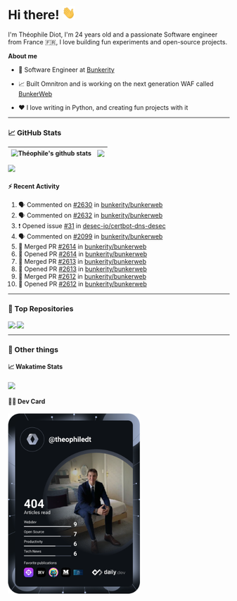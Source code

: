 # Hi there! <img src="./wave.gif" width="30px" height="30px" />

I'm Théophile Diot, I'm 24 years old and a passionate Software engineer from France 🇫🇷, I love building fun experiments and open-source projects.

**About me**

- 💼 Software Engineer at [Bunkerity](https://www.bunkerity.com/)

- 📈 Built Omnitron and is working on the next generation WAF called [BunkerWeb](https://www.bunkerweb.io)

- ❤️ I love writing in Python, and creating fun projects with it

---

### 📈 GitHub Stats

| <img align="center" src="https://github-readme-stats.vercel.app/api?username=TheophileDiot&show_icons=true&include_all_commits=true&theme=algolia&hide_border=true&rank_icon=github" alt="Théophile's github stats" /> | <img align="center" src="https://github-readme-stats.vercel.app/api/top-langs/?username=TheophileDiot&layout=compact&theme=algolia&hide_border=true" /> |
| ---------------------------------------------------------------------------------------------------------------------------------------------------------------------------------------------------------------------- | ------------------------------------------------------------------------------------------------------------------------------------------------------- |

![](https://github-readme-activity-graph.vercel.app/graph?username=TheophileDiot&theme=tokyo-night)

#### :zap: Recent Activity

<!--START_SECTION:activity-->
1. 🗣 Commented on [#2630](https://github.com/bunkerity/bunkerweb/issues/2630#issuecomment-3236575796) in [bunkerity/bunkerweb](https://github.com/bunkerity/bunkerweb)
2. 🗣 Commented on [#2632](https://github.com/bunkerity/bunkerweb/issues/2632#issuecomment-3235986234) in [bunkerity/bunkerweb](https://github.com/bunkerity/bunkerweb)
3. ❗ Opened issue [#31](https://github.com/desec-io/certbot-dns-desec/issues/31) in [desec-io/certbot-dns-desec](https://github.com/desec-io/certbot-dns-desec)
4. 🗣 Commented on [#2099](https://github.com/bunkerity/bunkerweb/issues/2099#issuecomment-3233960908) in [bunkerity/bunkerweb](https://github.com/bunkerity/bunkerweb)
5. 🎉 Merged PR [#2614](https://github.com/bunkerity/bunkerweb/pull/2614) in [bunkerity/bunkerweb](https://github.com/bunkerity/bunkerweb)
6. 💪 Opened PR [#2614](https://github.com/bunkerity/bunkerweb/pull/2614) in [bunkerity/bunkerweb](https://github.com/bunkerity/bunkerweb)
7. 🎉 Merged PR [#2613](https://github.com/bunkerity/bunkerweb/pull/2613) in [bunkerity/bunkerweb](https://github.com/bunkerity/bunkerweb)
8. 💪 Opened PR [#2613](https://github.com/bunkerity/bunkerweb/pull/2613) in [bunkerity/bunkerweb](https://github.com/bunkerity/bunkerweb)
9. 🎉 Merged PR [#2612](https://github.com/bunkerity/bunkerweb/pull/2612) in [bunkerity/bunkerweb](https://github.com/bunkerity/bunkerweb)
10. 💪 Opened PR [#2612](https://github.com/bunkerity/bunkerweb/pull/2612) in [bunkerity/bunkerweb](https://github.com/bunkerity/bunkerweb)
<!--END_SECTION:activity-->

---

### 🔧 Top Repositories

<a href="https://github.com/bunkerity/bunkerweb">
  <img align="center" src="https://github-readme-stats.vercel.app/api/pin/?username=Bunkerity&repo=bunkerweb&theme=algolia" />
</a>
<a href="https://github.com/TheophileDiot/Omnitron">
  <img align="center" src="https://github-readme-stats.vercel.app/api/pin/?username=TheophileDiot&repo=Omnitron&theme=algolia" />
</a>

---

### 🎉 Other things

#### 📈 Wakatime Stats

<a href="https://wakatime.com/@theophile_bunkerity">
  <img align="center" src="https://github-readme-stats.vercel.app/api/wakatime?username=3aa5ce41-c253-43d9-8441-a721e446a45f&layout=compact&theme=algolia" />
</a>

#### 👨‍💻 Dev Card

<a href="https://app.daily.dev/TheophileDt">
  <img src="./devcard.svg" width="300" alt="Théophile Diot's Dev Card"/>
</a>
